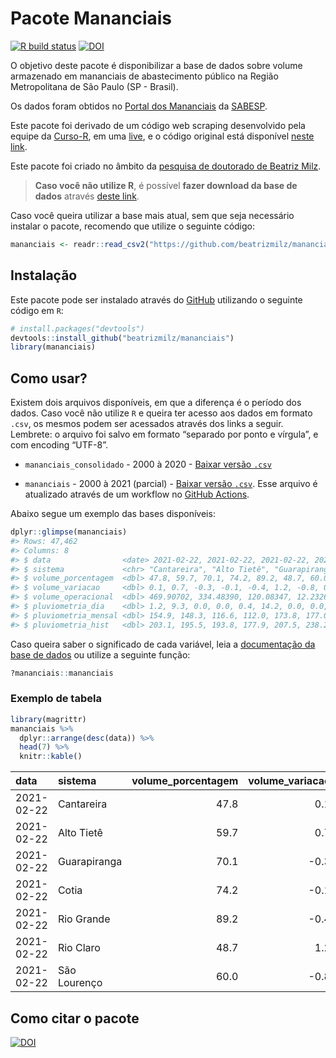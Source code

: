 
<!-- README.md is generated from README.Rmd. Please edit that file -->

# Pacote Mananciais

<!-- badges: start -->

[![R build
status](https://github.com/beatrizmilz/mananciais/workflows/R-CMD-check/badge.svg)](https://github.com/beatrizmilz/mananciais/actions)
[![DOI](https://zenodo.org/badge/DOI/10.5281/zenodo.4319745.svg)](https://doi.org/10.5281/zenodo.4319745)
<!-- badges: end -->

O objetivo deste pacote é disponibilizar a base de dados sobre volume
armazenado em mananciais de abastecimento público na Região
Metropolitana de São Paulo (SP - Brasil).

Os dados foram obtidos no [Portal dos
Mananciais](http://mananciais.sabesp.com.br/Situacao) da
[SABESP](http://site.sabesp.com.br/site/Default.aspx).

Este pacote foi derivado de um código web scraping desenvolvido pela
equipe da [Curso-R](https://www.curso-r.com/), em uma
[live](https://youtu.be/jvZIxrMmOcQ), e o código original está
disponível [neste
link](https://github.com/curso-r/lives/blob/master/drafts/20200730_scraper_sabesp.R).

Este pacote foi criado no âmbito da [pesquisa de doutorado de Beatriz
Milz](https://beatrizmilz.github.io/tese/).

> **Caso você não utilize R**, é possível **fazer download da base de
> dados** através [deste
> link](https://github.com/beatrizmilz/mananciais/raw/master/inst/extdata/mananciais.csv).

Caso você queira utilizar a base mais atual, sem que seja necessário
instalar o pacote, recomendo que utilize o seguinte código:

``` r
mananciais <- readr::read_csv2("https://github.com/beatrizmilz/mananciais/raw/master/inst/extdata/mananciais.csv")
```

## Instalação

Este pacote pode ser instalado através do [GitHub](https://github.com/)
utilizando o seguinte código em `R`:

``` r
# install.packages("devtools")
devtools::install_github("beatrizmilz/mananciais")
library(mananciais)
```

## Como usar?

Existem dois arquivos disponíveis, em que a diferença é o período dos
dados. Caso você não utilize `R` e queira ter acesso aos dados em
formato `.csv`, os mesmos podem ser acessados através dos links a
seguir. Lembrete: o arquivo foi salvo em formato “separado por ponto e
vírgula”, e com encoding “UTF-8”.

  - `mananciais_consolidado` - 2000 à 2020 - [Baixar versão
    `.csv`](https://github.com/beatrizmilz/mananciais/raw/master/inst/extdata/mananciais_consolidado.csv)

  - `mananciais` - 2000 à 2021 (parcial) - [Baixar versão
    `.csv`](https://github.com/beatrizmilz/mananciais/raw/master/inst/extdata/mananciais.csv).
    Esse arquivo é atualizado através de um workflow no [GitHub
    Actions](https://github.com/beatrizmilz/mananciais/actions).

Abaixo segue um exemplo das bases disponíveis:

``` r
dplyr::glimpse(mananciais)
#> Rows: 47,462
#> Columns: 8
#> $ data                <date> 2021-02-22, 2021-02-22, 2021-02-22, 2021-02-22, 2…
#> $ sistema             <chr> "Cantareira", "Alto Tietê", "Guarapiranga", "Cotia…
#> $ volume_porcentagem  <dbl> 47.8, 59.7, 70.1, 74.2, 89.2, 48.7, 60.0, 47.7, 59…
#> $ volume_variacao     <dbl> 0.1, 0.7, -0.3, -0.1, -0.4, 1.2, -0.8, 0.0, 0.2, -…
#> $ volume_operacional  <dbl> 469.90702, 334.48390, 120.08347, 12.23267, 100.017…
#> $ pluviometria_dia    <dbl> 1.2, 9.3, 0.0, 0.0, 0.4, 14.2, 0.0, 0.0, 3.6, 0.0,…
#> $ pluviometria_mensal <dbl> 154.9, 148.3, 116.6, 112.0, 173.8, 177.0, 157.4, 1…
#> $ pluviometria_hist   <dbl> 203.1, 195.5, 193.8, 177.9, 207.5, 238.2, 233.8, 2…
```

Caso queira saber o significado de cada variável, leia a [documentação
da base de
dados](https://beatrizmilz.github.io/mananciais/reference/mananciais.html)
ou utilize a seguinte função:

``` r
?mananciais::mananciais
```

### Exemplo de tabela

``` r
library(magrittr)
mananciais %>% 
  dplyr::arrange(desc(data)) %>% 
  head(7) %>%
  knitr::kable()
```

| data       | sistema      | volume\_porcentagem | volume\_variacao | volume\_operacional | pluviometria\_dia | pluviometria\_mensal | pluviometria\_hist |
| :--------- | :----------- | ------------------: | ---------------: | ------------------: | ----------------: | -------------------: | -----------------: |
| 2021-02-22 | Cantareira   |                47.8 |              0.1 |           469.90702 |               1.2 |                154.9 |              203.1 |
| 2021-02-22 | Alto Tietê   |                59.7 |              0.7 |           334.48390 |               9.3 |                148.3 |              195.5 |
| 2021-02-22 | Guarapiranga |                70.1 |            \-0.3 |           120.08347 |               0.0 |                116.6 |              193.8 |
| 2021-02-22 | Cotia        |                74.2 |            \-0.1 |            12.23267 |               0.0 |                112.0 |              177.9 |
| 2021-02-22 | Rio Grande   |                89.2 |            \-0.4 |           100.01783 |               0.4 |                173.8 |              207.5 |
| 2021-02-22 | Rio Claro    |                48.7 |              1.2 |             6.65177 |              14.2 |                177.0 |              238.2 |
| 2021-02-22 | São Lourenço |                60.0 |            \-0.8 |            53.26442 |               0.0 |                157.4 |              233.8 |

## Como citar o pacote

[![DOI](https://zenodo.org/badge/DOI/10.5281/zenodo.4319745.svg)](https://doi.org/10.5281/zenodo.4319745)
